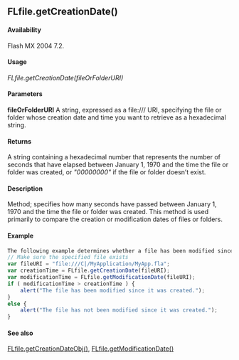 ## FLfile.getCreationDate()

#### Availability

Flash MX 2004 7.2.

#### Usage

*FLfile.getCreationDate(fileOrFolderURI)*

#### Parameters

**fileOrFolderURI** A string, expressed as a file:/// URI, specifying the file or folder whose creation date and time you want to retrieve as a hexadecimal string.

#### Returns

A string containing a hexadecimal number that represents the number of seconds that have elapsed between January 1, 1970 and the time the file or folder was created, or *"00000000"* if the file or folder doesn’t exist.

#### Description

Method; specifies how many seconds have passed between January 1, 1970 and the time the file or folder was created. This method is used primarily to compare the creation or modification dates of files or folders.

#### Example

```javascript
The following example determines whether a file has been modified since it was created:
// Make sure the specified file exists
var fileURI = "file:///C|/MyApplication/MyApp.fla"; 
var creationTime = FLfile.getCreationDate(fileURI);
var modificationTime = FLfile.getModificationDate(fileURI); 
if ( modificationTime > creationTime ) {
    alert("The file has been modified since it was created.");
}
else {
    alert("The file has not been modified since it was created.");
}

```
#### See also

[FLfile.getCreationDateObj()](../FLfile_object/FLfile5.md), [FLfile.getModificationDate()](../FLfile_object/FLfile6.md)

<span id="FLfile.getCreationDateObj()" class="anchor"></span>
